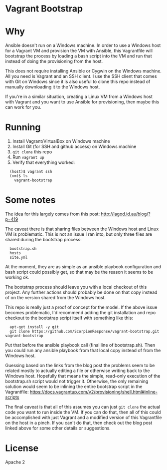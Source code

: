 Vagrant Bootstrap
=================

# Why #

Ansible doesn't run on a Windows machine.  In order to use a Windows host for a
Vagrant VM and provision the VM with Ansible, this Vagrantfile will bootstrap
the process by loading a bash script into the VM and run that instead of doing
the provisioning from the host.

This does not require installing Ansible or Cygwin on the Windows machine.  All
you need is Vagrant and an SSH client.  I use the SSH client that comes with
Git on Windows since it is also useful to clone this repo instead of manually
downloading it to the Windows host.

If you're in a similar situation, creating a Linux VM from a Windows host with
Vagrant and you want to use Ansible for provisioning, then maybe this can work
for you.

# Running #

1. Install Vagrant/VirtualBox on Windows machine
2. Install Git (for SSH and github access) on Windows machine
3. `git clone` this repo
4. Run `vagrant up`
5. Verify that everything worked:
```
  (host)$ vagrant ssh
  (vm)$ ls
    vagrant-bootstrap
```

# Some notes #

The idea for this largely comes from this post:
http://lagod.id.au/blog/?p=419

The caveat there is that sharing files between the Windows host and Linux VM is
problematic.  This is not an issue I ran into, but only three files are shared
during the bootstrap process:
```
  bootstrap.sh
  hosts
  site.yml
```

At the moment, they are as simple as an ansible playbook configuration and bash
script could possibly get, so that may be the reason it seems to be working ok.

The bootstrap process should leave you with a local checkout of this project.
Any further actions should probably be done on that copy instead of on the
version shared from the Windows host.

This repo is really just a proof of concept for the model.  If the above issue
becomes problematic, I'd recommend adding the git installation and repo
checkout to the bootstrap script itself with something like this:
```
  apt-get install -y git
  git clone https://github.com/ScorpionResponse/vagrant-bootstrap.git vagrant-bootstrap

```

Put that before the ansible playbook call (final line of bootstrap.sh).  Then
you could run any ansible playbook from that local copy instead of from the
Windows host.

Guessing based on the links from the blog post the problems seem to be related
mostly to actually editing a file or otherwise writing back to the Windows
host.  Hopefully that means the simple, read-only execution of the bootstrap.sh
script would not trigger it.  Otherwise, the only remaining solution would seem
to be inlining the entire bootstrap script in the Vagrantfile:
https://docs.vagrantup.com/v2/provisioning/shell.html#inline-scripts

The final caveat is that all of this assumes you can just `git clone` the
actual code you want to run inside the VM.  If you can do that, then all of
this could be accomplished with just Vagrant and a modified version of this
Vagrantfile on the host in a pinch.  If you can't do that, then check out the
blog post linked above for some other details or suggestions.

# License #

Apache 2
